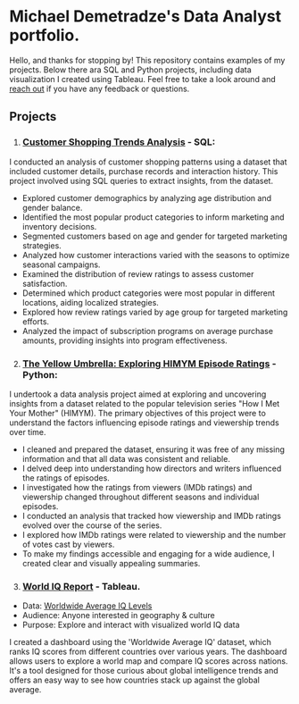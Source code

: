 # Michael Demetradze's Data Analyst portfolio.
Hello, and thanks for stopping by! This repository contains examples of my projects. Below there ara SQL and Python projects, including data visualization I created using Tableau. Feel free to take a look around and [reach out](https://www.linkedin.com/in/michael-demetradze/) if you have any feedback or questions.
## Projects
1. ### [Customer Shopping Trends Analysis](https://github.com/MikeDemetr/portfolio/blob/main/Customer%20Shopping%20Trends%20Analysis) - SQL:
I conducted an analysis of customer shopping patterns using a dataset that included customer details, purchase records and interaction history. This project involved using SQL queries to extract insights, from the dataset.

- Explored customer demographics by analyzing age distribution and gender balance.
- Identified the most popular product categories to inform marketing and inventory decisions.
- Segmented customers based on age and gender for targeted marketing strategies.
- Analyzed how customer interactions varied with the seasons to optimize seasonal campaigns.
- Examined the distribution of review ratings to assess customer satisfaction.
- Determined which product categories were most popular in different locations, aiding localized strategies.
- Explored how review ratings varied by age group for targeted marketing efforts.
- Analyzed the impact of subscription programs on average purchase amounts, providing insights into program effectiveness.
  

2. ### [The Yellow Umbrella: Exploring HIMYM Episode Ratings](https://github.com/MikeDemetr/portfolio/blob/main/The%20Yellow%20Umbrella%3A%20Exploring%20HIMYM%20Episode%20Ratings) - Python:
I undertook a data analysis project aimed at exploring and uncovering insights from a dataset related to the popular television series "How I Met Your Mother" (HIMYM). The primary objectives of this project were to understand the factors influencing episode ratings and viewership trends over time.

- I  cleaned and prepared the dataset, ensuring it was free of any missing information and that all data was consistent and reliable.
- I delved deep into understanding how directors and writers influenced the ratings of episodes.
- I investigated how the ratings from viewers (IMDb ratings) and viewership changed throughout different seasons and individual episodes. 
- I conducted an analysis that tracked how viewership and IMDb ratings evolved over the course of the series. 
- I explored how IMDb ratings were related to viewership and the number of votes cast by viewers.
- To make my findings accessible and engaging for a wide audience, I created clear and visually appealing summaries. 
3. ### [World IQ Report](https://public.tableau.com/app/profile/michael.demetradze/viz/WorldIQReport/Dashboard2?publish=yes) - Tableau.

* Data: [Worldwide Average IQ Levels](https://www.kaggle.com/datasets/abhijitdahatonde/worldwide-average-iq-levels)
* Audience: Anyone interested in geography & culture
* Purpose: Explore and interact with visualized world IQ data

I created a dashboard using the 'Worldwide Average IQ' dataset, which ranks IQ scores from different countries over various years. The dashboard allows users to explore a world map and compare IQ scores across nations. It's a tool designed for those curious about global intelligence trends and offers an easy way to see how countries stack up against the global average.
